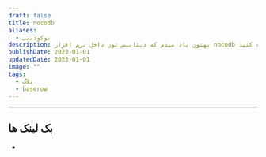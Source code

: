 ```yaml
---
draft: false
title: nocodb
aliases:
  - نوکودیبی
description: بهتون یاد میدم که دیتابیس تون داخل نرم افزار nocodb رو ایجاد کنید و ازش تو درست کردن سیستم ها استفاده کنید.
publishDate: 2023-01-01
updatedDate: 2023-01-01
image: ""
tags:
  - بلاگ
  - baserow
---
```




---
## بک لینک ها
- 
